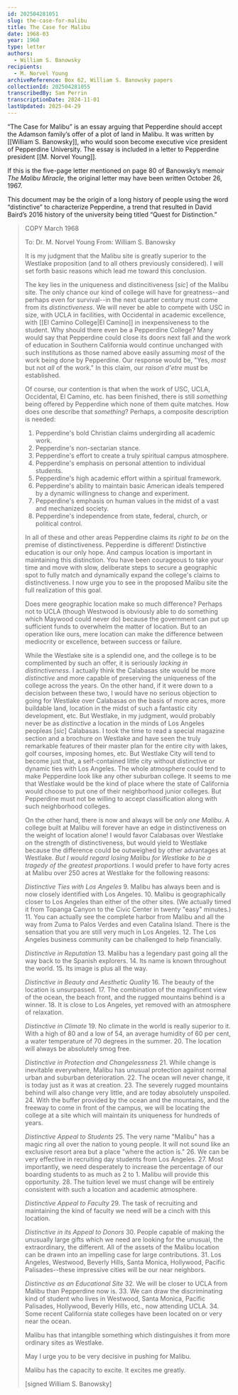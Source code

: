 ```yaml
---
id: 202504281051
slug: the-case-for-malibu
title: The Case for Malibu
date: 1968-03
year: 1968
type: letter
authors:
  - William S. Banowsky
recipients:
  - M. Norvel Young
archiveReference: Box 62, William S. Banowsky papers
collectionId: 202504281055
transcribedBy: Sam Perrin
transcriptionDate: 2024-11-01
lastUpdated: 2025-04-29
---
```

“The Case for Malibu” is an essay arguing that Pepperdine should accept the Adamson family’s offer of a plot of land in Malibu. It was written by [[William S. Banowsky]], who would soon become executive vice president of Pepperdine University. The essay is included in a letter to Pepperdine president [[M. Norvel Young]].

If this is the five-page letter mentioned on page 80 of Banowsky’s memoir *The Malibu Miracle*, the original letter may have been written October 26, 1967.

This document may be the origin of a long history of people using the word “distinctive” to characterize Pepperdine, a trend that resulted in David Baird’s 2016 history of the university being titled “Quest for Distinction.”

>COPY
>March 1968
>
>To: Dr. M. Norvel Young
>From: William S. Banowsky
>
>It is my judgment that the Malibu site is greatly superior to the Westlake proposition (and to all others previously considered). I will set forth basic reasons which lead me toward this conclusion.
>
>The key lies in the uniqueness and distincitiveness \[*sic*\] of the Malibu site. The only chance our kind of college will have for greatness--and perhaps even for survival--in the next quarter century must come from its _distinctiveness_. We will never be able to compete with USC in size, with UCLA in facilities, with Occidental in academic excellence, with [[El Camino College|El Camino]] in inexpensiveness to the student. Why should there even be a Pepperdine College? Many would say that Pepperdine could close its doors next fall and the work of education in Southern California would continue unchanged with such institutions as those named above easily assuming _most_ of the work being done by Pepperdine. Our response would be, "Yes, _most_ but not _all_ of the work." In this claim, our _raison d'etre_ must be established.
>
>Of course, our contention is that when the work of USC, UCLA, Occidental, El Camino, etc. has been finished, there is still _something_ being offered by Pepperdine which none of them quite matches. How does one describe that _something_? Perhaps, a composite description is needed:
>
>1. Pepperdine's bold Christian claims undergirding all academic work.
>2. Pepperdine's non-sectarian stance.
>3. Pepperdine's effort to create a truly spiritual campus atmosphere.
>4. Pepperdine's emphasis on personal attention to individual students.
>5. Pepperdine's high academic effort within a spiritual framework.
>6. Pepperdine's ability to maintain basic American ideals tempered by a dynamic willingness to change and experiment.
>7. Pepperdine's emphasis on human values in the midst of a vast and mechanized society.
>8. Pepperdine's independence from state, federal, church, or political control.
>
>In all of these and other areas Pepperdine claims its _right to be_ on the premise of distinctiveness. Pepperdine is different! Distinctive education is our only hope. And campus location is important in maintaining this distinction. You have been courageous to take your time and move with slow, deliberate steps to secure a geographic spot to fully match and dynamically expand the college's claims to distinctiveness. I now urge you to see in the proposed Malibu site the full realization of this goal.
>
>Does mere geographic location make so much difference? Perhaps not to UCLA (though Westwood is obviously able to do something which Maywood could never do) because the government can put up sufficient funds to overwhelm the matter of location. But to an operation like ours, mere location can make the difference between mediocrity or excellence, between success or failure.
>
>While the Westlake site is a splendid one, and the college is to be complimented by such an offer, it is seriously _lacking in distinctiveness_. I actually think the Calabasas site would be more _distinctive_ and more capable of preserving the uniqueness of the college across the years. On the other hand, if it were down to a decision between these two, I would have no serious objection to going for Westlake over Calabasas on the basis of more acres, more buildable land, location in the midst of such a fantastic city development, etc. But Westlake, in my judgment, would probably never be as _distinctive_ a location in the minds of Los Angeles peopleas \[*sic*\] Calabasas. I took the time to read a special magazine section and a brochure on Westlake and have seen the truly remarkable features of their master plan for the entire city with lakes, golf courses, imposing homes, etc. But Westlake City will tend to become just that, a self-contained little city without distinctive or dynamic ties with Los Angeles. The whole atmosphere could tend to make Pepperdine look like any other suburban college. It seems to me that Westlake would be the kind of place where the state of California would choose to put one of their neighborhood junior colleges. But Pepperdine must not be willing to accept classification along with such neighborhood colleges.
>
>On the other hand, there is now and always will be _only_ _one_ _Malibu_. A college built at Malibu will forever have an edge in distinctiveness on the weight of location alone! I would favor Calabasas over Westlake on the strength of distinctiveness, but would yield to Westlake because the difference could be outweighed by other advantages at Westlake. _But I would regard losing Malibu for Westlake to be a tragedy of the greatest proportions._
>I would prefer to have forty acres at Malibu over 250 acres at Westlake for the following reasons:
>
>_Distinctive Ties with Los Angeles_
>9. Malibu has always been and is now closely identified with Los Angeles.
>10. Malibu is geographically closer to Los Angeles than either of the other sites. (We actually timed it from Topanga Canyon to the Civic Center in twenty "easy" minutes.)
>11. You can actually see the complete harbor from Malibu and all the way from Zuma to Palos Verdes and even Catalina Island. There is the sensation that you are still very much in Los Angeles.
>12. The Los Angeles business community can be challenged to help financially.
>
>_Distinctive in Reputation_
>13. Malibu has a legendary past going all the way back to the Spanish explorers.
>14. Its name is known throughout the world.
>15. Its image is plus all the way.
>
>_Distinctive in Beauty and Aesthetic Quality_
>16. The beauty of the location is unsurpassed.
>17. The combination of the magnificent view of the ocean, the beach front, and the rugged mountains behind is a winner.
>18. It is close to Los Angeles, yet removed with an atmosphere of relaxation.
>
>_Distinctive in Climate_
>19. No climate in the world is really superior to it. With a high of 80 and a low of 54, an average humidity of 60 per cent, a water temperature of 70 degrees in the summer.
>20. The location will always be absolutely smog free.
>
>_Distinctive in Protection and Changelessness_
>21. While change is inevitable everywhere, Malibu has unusual protection against normal urban and suburban deterioration.
>22. The ocean will never change, it is today just as it was at creation.
>23. The severely rugged mountains behind will also change very little, and are today absolutely unspoiled.
>24. With the buffer provided by the ocean and the mountains, and the freeway to come in front of the campus, we will be locating the college at a site which will maintain its uniqueness for hundreds of years.
>
>_Distinctive Appeal to Students_
>25. The very name "Malibu" has a magic ring all over the nation to young people. It will not sound like an exclusive resort area but a place "where the action is."
>26. We can be very effective in recruiting day students from Los Angeles.
>27. Most importantly, we need desperately to increase the percentage of our boarding students to as much as 2 to 1. Malibu will provide this opportunity.
>28. The tuition level we must change will be entirely consistent with such a location and academic atmosphere.
>
>_Distinctive Appeal to Faculty_
>29. The task of recruiting and maintaining the kind of faculty we need will be a cinch with this location.
>
>_Distinctive in its Appeal to Donors_
>30. People capable of making the unusually large gifts which we need are looking for the unusual, the extraordinary, the different. All of the assets of the Malibu location can be drawn into an impelling case for large contributions.
>31. Los Angeles, Westwood, Beverly Hills, Santa Monica, Hollywood, Pacific Palisades--these impressive cities will be our near neighbors.
>
>_Distinctive as an Educational Site_
>32. We will be closer to UCLA from Malibu than Pepperdine now is.
>33. We can draw the discriminating kind of student who lives in Westwood, Santa Monica, Pacific Palisades, Hollywood, Beverly Hills, etc., now attending UCLA.
>34. Some recent California state colleges have been located on or very near the ocean.
>
>Malibu has that intangible something which distinguishes it from more ordinary sites as Westlake.
>
>May I urge you to be very decisive in pushing for Malibu.
>
>Malibu has the capacity to excite. It excites me greatly.
>
>\[signed William S. Banowsky\]